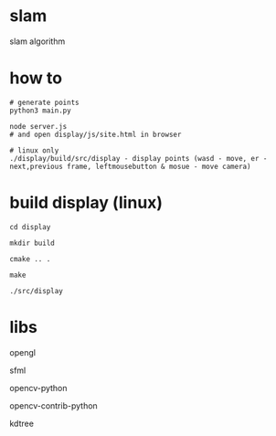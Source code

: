 # slam
slam algorithm


# how to
```
# generate points
python3 main.py

node server.js
# and open display/js/site.html in browser

# linux only
./display/build/src/display - display points (wasd - move, er - next,previous frame, leftmousebutton & mosue - move camera)
```
# build display (linux)
```
cd display

mkdir build

cmake .. .

make

./src/display
```
# libs
opengl

sfml

opencv-python

opencv-contrib-python

kdtree
